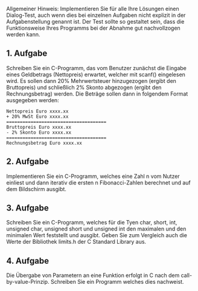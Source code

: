 Allgemeiner Hinweis: Implementieren Sie für alle Ihre Lösungen einen Dialog-Test, auch wenn dies
bei einzelnen Aufgaben nicht explizit in der Aufgabenstellung genannt ist. Der Test sollte so gestaltet
sein, dass die Funktionsweise Ihres Programms bei der Abnahme gut nachvollzogen werden kann.

## 1. Aufgabe
Schreiben Sie ein C-Programm, das vom Benutzer zunächst die Eingabe eines Geldbetrags (Nettopreis) erwartet, welcher mit scanf() eingelesen wird. Es sollen dann 20% Mehrwertsteuer
hinzugezogen (ergibt den Bruttopreis) und schließlich 2% Skonto abgezogen (ergibt den Rechnungsbetrag) werden. Die Beträge sollen dann in folgendem Format ausgegeben werden:
```
Nettopreis Euro xxxx.xx
+ 20% MwSt Euro xxxx.xx
=====================================
Bruttopreis Euro xxxx.xx
- 2% Skonto Euro xxxx.xx
=====================================
Rechnungsbetrag Euro xxxx.xx
```
## 2. Aufgabe
Implementieren Sie ein C-Programm, welches eine Zahl n vom Nutzer einliest und dann iterativ die
ersten n Fibonacci-Zahlen berechnet und auf dem Bildschirm ausgibt.
## 3. Aufgabe
Schreiben Sie ein C-Programm, welches für die Tyen char, short, int, unsigned char, unsigned
short und unsigned int den maximalen und den minimalen Wert feststellt und ausgibt. Geben
Sie zum Vergleich auch die Werte der Bibliothek limits.h der C Standard Library aus.
## 4. Aufgabe
Die Übergabe von Parametern an eine Funktion erfolgt in C nach dem call-by-value-Prinzip. Schreiben
Sie ein Programm welches dies nachweist.
